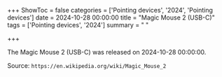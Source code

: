 +++
ShowToc = false
categories = ['Pointing devices', '2024', 'Pointing devices']
date = 2024-10-28 00:00:00
title = "Magic Mouse 2 (USB-C)"
tags = ['Pointing devices', '2024']
summary = " "

+++

The Magic Mouse 2 (USB-C) was released on 2024-10-28 00:00:00.

Source: `https://en.wikipedia.org/wiki/Magic_Mouse_2`
